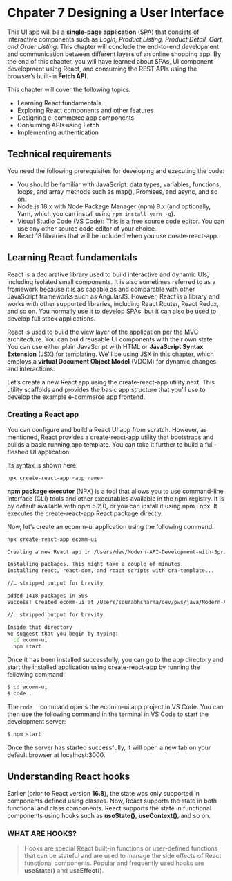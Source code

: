 # Chpater 7 Designing a User Interface
This UI app will be a **single-page application** (SPA) that consists of interactive components such as *Login, Product Listing, Product Detail, Cart, and Order Listing*. This chapter will conclude the end-to-end development and communication between different layers of an online shopping app. By the end of this chapter, you will have learned about SPAs, UI component development using React, and consuming the REST APIs using the browser’s built-in **Fetch API**.

This chapter will cover the following topics:

* Learning React fundamentals
* Exploring React components and other features
* Designing e-commerce app components
* Consuming APIs using Fetch
* Implementing authentication

## Technical requirements
You need the following prerequisites for developing and executing the code:

* You should be familiar with JavaScript: data types, variables, functions, loops, and array methods such as map(), Promises, and async, and so on.
* Node.js 18.x with Node Package Manager (npm) 9.x (and optionally, Yarn, which you can install using ``npm install yarn -g``).
* Visual Studio Code (VS Code): This is a free source code editor. You can use any other source code editor of your choice.
* React 18 libraries that will be included when you use create-react-app.
## Learning React fundamentals
React is a declarative library used to build interactive and dynamic UIs, including isolated small components. It is also sometimes referred to as a framework because it is as capable as and comparable with other JavaScript frameworks such as AngularJS. However, React is a library and works with other supported libraries, including React Router, React Redux, and so on. You normally use it to develop SPAs, but it can also be used to develop full stack applications.

React is used to build the view layer of the application per the MVC architecture. You can build reusable UI components with their own state. You can use either plain JavaScript with HTML or **JavaScript Syntax Extension** (JSX) for templating. We’ll be using JSX in this chapter, which employs a **virtual Document Object Model** (VDOM) for dynamic changes and interactions.

Let’s create a new React app using the create-react-app utility next. This utility scaffolds and provides the basic app structure that you’ll use to develop the example e-commerce app frontend.

### Creating a React app
You can configure and build a React UI app from scratch. However, as mentioned, React provides a create-react-app utility that bootstraps and builds a basic running app template. You can take it further to build a full-fleshed UI application.

Its syntax is shown here:
```bash
npx create-react-app <app name>
```
**npm package executor** (NPX) is a tool that allows you to use command-line interface (CLI) tools and other executables available in the npm registry. It is by default available with npm 5.2.0, or you can install it using npm i npx. It executes the create-react-app React package directly.

Now, let’s create an ecomm-ui application using the following command:
```bash
npx create-react-app ecomm-ui

Creating a new React app in /Users/dev/Modern-API-Development-with-Spring-6-and-Spring-Boot-3/Chapter07/ecomm-ui.

Installing packages. This might take a couple of minutes.
Installing react, react-dom, and react-scripts with cra-template...

//… stripped output for brevity

added 1418 packages in 50s
Success! Created ecomm-ui at /Users/sourabhsharma/dev/pws/java/Modern-API-Development-with-Spring-6-and-Spring-Boot-3/Chapter07/ecomm-ui

//… stripped output for brevity

Inside that directory
We suggest that you begin by typing:
  cd ecomm-ui
  npm start
```

Once it has been installed successfully, you can go to the app directory and start the installed application using create-react-app by running the following command:
```bash
$ cd ecomm-ui
$ code .
```

The ``code .`` command opens the ecomm-ui app project in VS Code. You can then use the following command in the terminal in VS Code to start the development server:
```bash
$ npm start
```
Once the server has started successfully, it will open a new tab on your default browser at localhost:3000.

## Understanding React hooks
Earlier (prior to React version **16.8**), the state was only supported in components defined using classes. Now, React supports the state in both functional and class components. React supports the state in functional components using hooks such as **useState()**, **useContext()**, and so on.

### WHAT ARE HOOKS?

> Hooks are special React built-in functions or user-defined functions that can be stateful and are used to manage the side effects of React functional components. Popular and frequently used hooks are **useState()** and **useEffect()**.